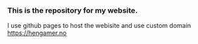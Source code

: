 ### This is the repository for my website. 

I use github pages to host the webisite and use custom domain https://hengamer.no



